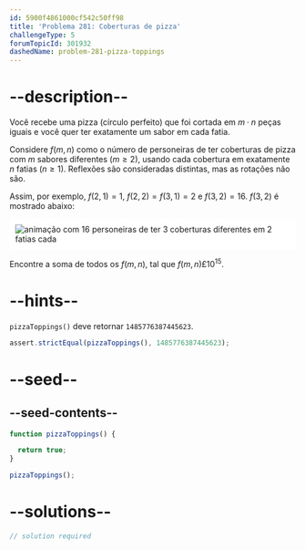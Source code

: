 ```yaml
---
id: 5900f4861000cf542c50ff98
title: 'Problema 281: Coberturas de pizza'
challengeType: 5
forumTopicId: 301932
dashedName: problem-281-pizza-toppings
---
```


# --description--

Você recebe uma pizza (círculo perfeito) que foi cortada em $m·n$ peças iguais e você quer ter exatamente um sabor em cada fatia.

Considere $f(m,n)$ como o número de personeiras de ter coberturas de pizza com $m$ sabores diferentes ($m ≥ 2$), usando cada cobertura em exatamente $n$ fatias ($n ≥ 1$). Reflexões são consideradas distintas, mas as rotações não são.

Assim, por exemplo, $f(2,1) = 1$, $f(2,2) = f(3,1) = 2$ e $f(3,2) = 16$. $f(3,2)$ é mostrado abaixo:

<img class="img-responsive center-block" alt="animação com 16 personeiras de ter 3 coberturas diferentes em 2 fatias cada" src="https://cdn.freecodecamp.org/curriculum/project-euler/pizza-toppings.gif" style="background-color: white; padding: 10px;" />

Encontre a soma de todos os $f(m,n)$, tal que $f(m,n) £ {10}^{15}$.

# --hints--

`pizzaToppings()` deve retornar `1485776387445623`.

```js
assert.strictEqual(pizzaToppings(), 1485776387445623);
```

# --seed--

## --seed-contents--

```js
function pizzaToppings() {

  return true;
}

pizzaToppings();
```

# --solutions--

```js
// solution required
```
